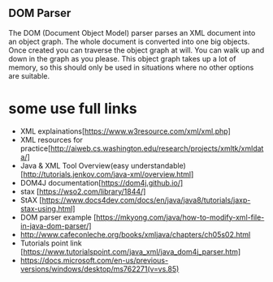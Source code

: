 ## DOM Parser
The DOM (Document Object Model) parser parses an XML document into an object graph. The whole document is converted into one big objects. Once created you can traverse the object graph at will. You can walk up and down in the graph as you please. This object graph takes up a lot of memory, so this should only be used in situations where no other options are suitable.













# some use full links
+ XML explainations[https://www.w3resource.com/xml/xml.php]
+  XML resources for practice[http://aiweb.cs.washington.edu/research/projects/xmltk/xmldata/]
+ Java & XML Tool Overview(easy understandable)[http://tutorials.jenkov.com/java-xml/overview.html]
+ DOM4J documentation[https://dom4j.github.io/]
+  stax [https://wso2.com/library/1844/]
+ StAX [https://www.docs4dev.com/docs/en/java/java8/tutorials/jaxp-stax-using.html]
+ DOM parser example [https://mkyong.com/java/how-to-modify-xml-file-in-java-dom-parser/]
+ http://www.cafeconleche.org/books/xmljava/chapters/ch05s02.html
+ Tutorials point link [https://www.tutorialspoint.com/java_xml/java_dom4j_parser.htm]
+ https://docs.microsoft.com/en-us/previous-versions/windows/desktop/ms762271(v=vs.85)

